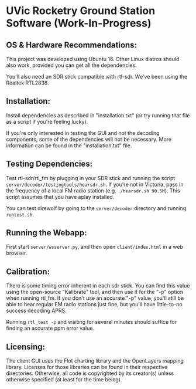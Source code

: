 # UVic Rocketry Ground Station Software (Work-In-Progress)

## OS & Hardware Recommendations:

This project was developed using Ubuntu 16.  Other Linux distros should also work, provided you can get all the dependencies.

You'll also need an SDR stick compatible with rtl-sdr.  We've been using the Realtek RTL2838.

## Installation:

Install dependencies as described in "installation.txt" (or try running that file as a script if you're feeling lucky).

If you're only interested in testing the GUI and not the decoding components, some of the dependencies will not be necessary.  More information can be found in the "installation.txt" file.

## Testing Dependencies:

Test rtl-sdr/rtl_fm by plugging in your SDR stick and running the script `server/decoder/testingtools/hearsdr.sh`.  If you're not in Victoria, pass in the frequency of a local FM radio station (e.g. `./hearsdr.sh 90.5M`).  This script assumes that you have aplay installed.

You can test direwolf by going to the `server/decoder` directory and running `runtest.sh`.

## Running the Webapp:

First start `server/wsserver.py`, and then open `client/index.html` in a web browser.

## Calibration:

There is some timing error inherent in each sdr stick.  You can find this value using the open-source "Kalibrate" tool, and then use it for the "-p" option when running rtl_fm.  If you don't use an accurate "-p" value, you'll still be able to hear regular FM radio stations just fine, but you'll have little-to-no success decoding APRS.

Running `rtl_test -p` and waiting for several minutes should suffice for finding an accurate ppm error value.

## Licensing:

The client GUI uses the Flot charting library and the OpenLayers mapping library.  Licenses for those libraries can be found in their respective directories.  Otherwise, all code is copyrighted by its creator(s) unless otherwise specified (at least for the time being).
